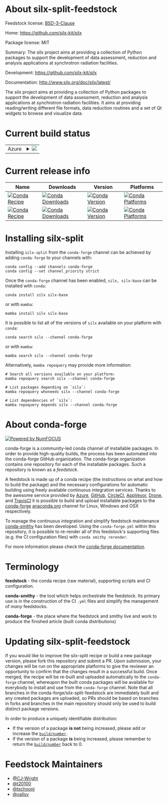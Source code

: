 About silx-split-feedstock
==========================

Feedstock license: [BSD-3-Clause](https://github.com/conda-forge/silx-feedstock/blob/main/LICENSE.txt)

Home: https://github.com/silx-kit/silx

Package license: MIT

Summary: The silx project aims at providing a collection of Python packages to support the development of data assessment, reduction and analysis applications at synchrotron radiation facilities.

Development: https://github.com/silx-kit/silx

Documentation: http://www.silx.org/doc/silx/latest/

The silx project aims at providing a collection of Python packages to
support the development of data assessment, reduction and analysis
applications at synchrotron radiation facilities. It aims at providing
reading/writing different file formats, data reduction routines and a set
of Qt widgets to browse and visualize data.


Current build status
====================


<table>
    
  <tr>
    <td>Azure</td>
    <td>
      <details>
        <summary>
          <a href="https://dev.azure.com/conda-forge/feedstock-builds/_build/latest?definitionId=1910&branchName=main">
            <img src="https://dev.azure.com/conda-forge/feedstock-builds/_apis/build/status/silx-feedstock?branchName=main">
          </a>
        </summary>
        <table>
          <thead><tr><th>Variant</th><th>Status</th></tr></thead>
          <tbody><tr>
              <td>linux_64_numpy1.22python3.10.____cpython</td>
              <td>
                <a href="https://dev.azure.com/conda-forge/feedstock-builds/_build/latest?definitionId=1910&branchName=main">
                  <img src="https://dev.azure.com/conda-forge/feedstock-builds/_apis/build/status/silx-feedstock?branchName=main&jobName=linux&configuration=linux%20linux_64_numpy1.22python3.10.____cpython" alt="variant">
                </a>
              </td>
            </tr><tr>
              <td>linux_64_numpy1.22python3.8.____cpython</td>
              <td>
                <a href="https://dev.azure.com/conda-forge/feedstock-builds/_build/latest?definitionId=1910&branchName=main">
                  <img src="https://dev.azure.com/conda-forge/feedstock-builds/_apis/build/status/silx-feedstock?branchName=main&jobName=linux&configuration=linux%20linux_64_numpy1.22python3.8.____cpython" alt="variant">
                </a>
              </td>
            </tr><tr>
              <td>linux_64_numpy1.22python3.9.____cpython</td>
              <td>
                <a href="https://dev.azure.com/conda-forge/feedstock-builds/_build/latest?definitionId=1910&branchName=main">
                  <img src="https://dev.azure.com/conda-forge/feedstock-builds/_apis/build/status/silx-feedstock?branchName=main&jobName=linux&configuration=linux%20linux_64_numpy1.22python3.9.____cpython" alt="variant">
                </a>
              </td>
            </tr><tr>
              <td>linux_64_numpy1.23python3.11.____cpython</td>
              <td>
                <a href="https://dev.azure.com/conda-forge/feedstock-builds/_build/latest?definitionId=1910&branchName=main">
                  <img src="https://dev.azure.com/conda-forge/feedstock-builds/_apis/build/status/silx-feedstock?branchName=main&jobName=linux&configuration=linux%20linux_64_numpy1.23python3.11.____cpython" alt="variant">
                </a>
              </td>
            </tr><tr>
              <td>linux_64_numpy1.26python3.12.____cpython</td>
              <td>
                <a href="https://dev.azure.com/conda-forge/feedstock-builds/_build/latest?definitionId=1910&branchName=main">
                  <img src="https://dev.azure.com/conda-forge/feedstock-builds/_apis/build/status/silx-feedstock?branchName=main&jobName=linux&configuration=linux%20linux_64_numpy1.26python3.12.____cpython" alt="variant">
                </a>
              </td>
            </tr><tr>
              <td>linux_aarch64_numpy1.22python3.10.____cpython</td>
              <td>
                <a href="https://dev.azure.com/conda-forge/feedstock-builds/_build/latest?definitionId=1910&branchName=main">
                  <img src="https://dev.azure.com/conda-forge/feedstock-builds/_apis/build/status/silx-feedstock?branchName=main&jobName=linux&configuration=linux%20linux_aarch64_numpy1.22python3.10.____cpython" alt="variant">
                </a>
              </td>
            </tr><tr>
              <td>linux_aarch64_numpy1.22python3.8.____cpython</td>
              <td>
                <a href="https://dev.azure.com/conda-forge/feedstock-builds/_build/latest?definitionId=1910&branchName=main">
                  <img src="https://dev.azure.com/conda-forge/feedstock-builds/_apis/build/status/silx-feedstock?branchName=main&jobName=linux&configuration=linux%20linux_aarch64_numpy1.22python3.8.____cpython" alt="variant">
                </a>
              </td>
            </tr><tr>
              <td>linux_aarch64_numpy1.22python3.9.____cpython</td>
              <td>
                <a href="https://dev.azure.com/conda-forge/feedstock-builds/_build/latest?definitionId=1910&branchName=main">
                  <img src="https://dev.azure.com/conda-forge/feedstock-builds/_apis/build/status/silx-feedstock?branchName=main&jobName=linux&configuration=linux%20linux_aarch64_numpy1.22python3.9.____cpython" alt="variant">
                </a>
              </td>
            </tr><tr>
              <td>linux_aarch64_numpy1.23python3.11.____cpython</td>
              <td>
                <a href="https://dev.azure.com/conda-forge/feedstock-builds/_build/latest?definitionId=1910&branchName=main">
                  <img src="https://dev.azure.com/conda-forge/feedstock-builds/_apis/build/status/silx-feedstock?branchName=main&jobName=linux&configuration=linux%20linux_aarch64_numpy1.23python3.11.____cpython" alt="variant">
                </a>
              </td>
            </tr><tr>
              <td>linux_aarch64_numpy1.26python3.12.____cpython</td>
              <td>
                <a href="https://dev.azure.com/conda-forge/feedstock-builds/_build/latest?definitionId=1910&branchName=main">
                  <img src="https://dev.azure.com/conda-forge/feedstock-builds/_apis/build/status/silx-feedstock?branchName=main&jobName=linux&configuration=linux%20linux_aarch64_numpy1.26python3.12.____cpython" alt="variant">
                </a>
              </td>
            </tr><tr>
              <td>linux_ppc64le_numpy1.22python3.10.____cpython</td>
              <td>
                <a href="https://dev.azure.com/conda-forge/feedstock-builds/_build/latest?definitionId=1910&branchName=main">
                  <img src="https://dev.azure.com/conda-forge/feedstock-builds/_apis/build/status/silx-feedstock?branchName=main&jobName=linux&configuration=linux%20linux_ppc64le_numpy1.22python3.10.____cpython" alt="variant">
                </a>
              </td>
            </tr><tr>
              <td>linux_ppc64le_numpy1.22python3.8.____cpython</td>
              <td>
                <a href="https://dev.azure.com/conda-forge/feedstock-builds/_build/latest?definitionId=1910&branchName=main">
                  <img src="https://dev.azure.com/conda-forge/feedstock-builds/_apis/build/status/silx-feedstock?branchName=main&jobName=linux&configuration=linux%20linux_ppc64le_numpy1.22python3.8.____cpython" alt="variant">
                </a>
              </td>
            </tr><tr>
              <td>linux_ppc64le_numpy1.22python3.9.____cpython</td>
              <td>
                <a href="https://dev.azure.com/conda-forge/feedstock-builds/_build/latest?definitionId=1910&branchName=main">
                  <img src="https://dev.azure.com/conda-forge/feedstock-builds/_apis/build/status/silx-feedstock?branchName=main&jobName=linux&configuration=linux%20linux_ppc64le_numpy1.22python3.9.____cpython" alt="variant">
                </a>
              </td>
            </tr><tr>
              <td>linux_ppc64le_numpy1.23python3.11.____cpython</td>
              <td>
                <a href="https://dev.azure.com/conda-forge/feedstock-builds/_build/latest?definitionId=1910&branchName=main">
                  <img src="https://dev.azure.com/conda-forge/feedstock-builds/_apis/build/status/silx-feedstock?branchName=main&jobName=linux&configuration=linux%20linux_ppc64le_numpy1.23python3.11.____cpython" alt="variant">
                </a>
              </td>
            </tr><tr>
              <td>linux_ppc64le_numpy1.26python3.12.____cpython</td>
              <td>
                <a href="https://dev.azure.com/conda-forge/feedstock-builds/_build/latest?definitionId=1910&branchName=main">
                  <img src="https://dev.azure.com/conda-forge/feedstock-builds/_apis/build/status/silx-feedstock?branchName=main&jobName=linux&configuration=linux%20linux_ppc64le_numpy1.26python3.12.____cpython" alt="variant">
                </a>
              </td>
            </tr><tr>
              <td>osx_64_numpy1.22python3.10.____cpython</td>
              <td>
                <a href="https://dev.azure.com/conda-forge/feedstock-builds/_build/latest?definitionId=1910&branchName=main">
                  <img src="https://dev.azure.com/conda-forge/feedstock-builds/_apis/build/status/silx-feedstock?branchName=main&jobName=osx&configuration=osx%20osx_64_numpy1.22python3.10.____cpython" alt="variant">
                </a>
              </td>
            </tr><tr>
              <td>osx_64_numpy1.22python3.8.____cpython</td>
              <td>
                <a href="https://dev.azure.com/conda-forge/feedstock-builds/_build/latest?definitionId=1910&branchName=main">
                  <img src="https://dev.azure.com/conda-forge/feedstock-builds/_apis/build/status/silx-feedstock?branchName=main&jobName=osx&configuration=osx%20osx_64_numpy1.22python3.8.____cpython" alt="variant">
                </a>
              </td>
            </tr><tr>
              <td>osx_64_numpy1.22python3.9.____cpython</td>
              <td>
                <a href="https://dev.azure.com/conda-forge/feedstock-builds/_build/latest?definitionId=1910&branchName=main">
                  <img src="https://dev.azure.com/conda-forge/feedstock-builds/_apis/build/status/silx-feedstock?branchName=main&jobName=osx&configuration=osx%20osx_64_numpy1.22python3.9.____cpython" alt="variant">
                </a>
              </td>
            </tr><tr>
              <td>osx_64_numpy1.23python3.11.____cpython</td>
              <td>
                <a href="https://dev.azure.com/conda-forge/feedstock-builds/_build/latest?definitionId=1910&branchName=main">
                  <img src="https://dev.azure.com/conda-forge/feedstock-builds/_apis/build/status/silx-feedstock?branchName=main&jobName=osx&configuration=osx%20osx_64_numpy1.23python3.11.____cpython" alt="variant">
                </a>
              </td>
            </tr><tr>
              <td>osx_64_numpy1.26python3.12.____cpython</td>
              <td>
                <a href="https://dev.azure.com/conda-forge/feedstock-builds/_build/latest?definitionId=1910&branchName=main">
                  <img src="https://dev.azure.com/conda-forge/feedstock-builds/_apis/build/status/silx-feedstock?branchName=main&jobName=osx&configuration=osx%20osx_64_numpy1.26python3.12.____cpython" alt="variant">
                </a>
              </td>
            </tr><tr>
              <td>osx_arm64_numpy1.22python3.10.____cpython</td>
              <td>
                <a href="https://dev.azure.com/conda-forge/feedstock-builds/_build/latest?definitionId=1910&branchName=main">
                  <img src="https://dev.azure.com/conda-forge/feedstock-builds/_apis/build/status/silx-feedstock?branchName=main&jobName=osx&configuration=osx%20osx_arm64_numpy1.22python3.10.____cpython" alt="variant">
                </a>
              </td>
            </tr><tr>
              <td>osx_arm64_numpy1.22python3.8.____cpython</td>
              <td>
                <a href="https://dev.azure.com/conda-forge/feedstock-builds/_build/latest?definitionId=1910&branchName=main">
                  <img src="https://dev.azure.com/conda-forge/feedstock-builds/_apis/build/status/silx-feedstock?branchName=main&jobName=osx&configuration=osx%20osx_arm64_numpy1.22python3.8.____cpython" alt="variant">
                </a>
              </td>
            </tr><tr>
              <td>osx_arm64_numpy1.22python3.9.____cpython</td>
              <td>
                <a href="https://dev.azure.com/conda-forge/feedstock-builds/_build/latest?definitionId=1910&branchName=main">
                  <img src="https://dev.azure.com/conda-forge/feedstock-builds/_apis/build/status/silx-feedstock?branchName=main&jobName=osx&configuration=osx%20osx_arm64_numpy1.22python3.9.____cpython" alt="variant">
                </a>
              </td>
            </tr><tr>
              <td>osx_arm64_numpy1.23python3.11.____cpython</td>
              <td>
                <a href="https://dev.azure.com/conda-forge/feedstock-builds/_build/latest?definitionId=1910&branchName=main">
                  <img src="https://dev.azure.com/conda-forge/feedstock-builds/_apis/build/status/silx-feedstock?branchName=main&jobName=osx&configuration=osx%20osx_arm64_numpy1.23python3.11.____cpython" alt="variant">
                </a>
              </td>
            </tr><tr>
              <td>osx_arm64_numpy1.26python3.12.____cpython</td>
              <td>
                <a href="https://dev.azure.com/conda-forge/feedstock-builds/_build/latest?definitionId=1910&branchName=main">
                  <img src="https://dev.azure.com/conda-forge/feedstock-builds/_apis/build/status/silx-feedstock?branchName=main&jobName=osx&configuration=osx%20osx_arm64_numpy1.26python3.12.____cpython" alt="variant">
                </a>
              </td>
            </tr><tr>
              <td>win_64_numpy1.22python3.10.____cpython</td>
              <td>
                <a href="https://dev.azure.com/conda-forge/feedstock-builds/_build/latest?definitionId=1910&branchName=main">
                  <img src="https://dev.azure.com/conda-forge/feedstock-builds/_apis/build/status/silx-feedstock?branchName=main&jobName=win&configuration=win%20win_64_numpy1.22python3.10.____cpython" alt="variant">
                </a>
              </td>
            </tr><tr>
              <td>win_64_numpy1.22python3.8.____cpython</td>
              <td>
                <a href="https://dev.azure.com/conda-forge/feedstock-builds/_build/latest?definitionId=1910&branchName=main">
                  <img src="https://dev.azure.com/conda-forge/feedstock-builds/_apis/build/status/silx-feedstock?branchName=main&jobName=win&configuration=win%20win_64_numpy1.22python3.8.____cpython" alt="variant">
                </a>
              </td>
            </tr><tr>
              <td>win_64_numpy1.22python3.9.____cpython</td>
              <td>
                <a href="https://dev.azure.com/conda-forge/feedstock-builds/_build/latest?definitionId=1910&branchName=main">
                  <img src="https://dev.azure.com/conda-forge/feedstock-builds/_apis/build/status/silx-feedstock?branchName=main&jobName=win&configuration=win%20win_64_numpy1.22python3.9.____cpython" alt="variant">
                </a>
              </td>
            </tr><tr>
              <td>win_64_numpy1.23python3.11.____cpython</td>
              <td>
                <a href="https://dev.azure.com/conda-forge/feedstock-builds/_build/latest?definitionId=1910&branchName=main">
                  <img src="https://dev.azure.com/conda-forge/feedstock-builds/_apis/build/status/silx-feedstock?branchName=main&jobName=win&configuration=win%20win_64_numpy1.23python3.11.____cpython" alt="variant">
                </a>
              </td>
            </tr><tr>
              <td>win_64_numpy1.26python3.12.____cpython</td>
              <td>
                <a href="https://dev.azure.com/conda-forge/feedstock-builds/_build/latest?definitionId=1910&branchName=main">
                  <img src="https://dev.azure.com/conda-forge/feedstock-builds/_apis/build/status/silx-feedstock?branchName=main&jobName=win&configuration=win%20win_64_numpy1.26python3.12.____cpython" alt="variant">
                </a>
              </td>
            </tr>
          </tbody>
        </table>
      </details>
    </td>
  </tr>
</table>

Current release info
====================

| Name | Downloads | Version | Platforms |
| --- | --- | --- | --- |
| [![Conda Recipe](https://img.shields.io/badge/recipe-silx-green.svg)](https://anaconda.org/conda-forge/silx) | [![Conda Downloads](https://img.shields.io/conda/dn/conda-forge/silx.svg)](https://anaconda.org/conda-forge/silx) | [![Conda Version](https://img.shields.io/conda/vn/conda-forge/silx.svg)](https://anaconda.org/conda-forge/silx) | [![Conda Platforms](https://img.shields.io/conda/pn/conda-forge/silx.svg)](https://anaconda.org/conda-forge/silx) |
| [![Conda Recipe](https://img.shields.io/badge/recipe-silx--base-green.svg)](https://anaconda.org/conda-forge/silx-base) | [![Conda Downloads](https://img.shields.io/conda/dn/conda-forge/silx-base.svg)](https://anaconda.org/conda-forge/silx-base) | [![Conda Version](https://img.shields.io/conda/vn/conda-forge/silx-base.svg)](https://anaconda.org/conda-forge/silx-base) | [![Conda Platforms](https://img.shields.io/conda/pn/conda-forge/silx-base.svg)](https://anaconda.org/conda-forge/silx-base) |

Installing silx-split
=====================

Installing `silx-split` from the `conda-forge` channel can be achieved by adding `conda-forge` to your channels with:

```
conda config --add channels conda-forge
conda config --set channel_priority strict
```

Once the `conda-forge` channel has been enabled, `silx, silx-base` can be installed with `conda`:

```
conda install silx silx-base
```

or with `mamba`:

```
mamba install silx silx-base
```

It is possible to list all of the versions of `silx` available on your platform with `conda`:

```
conda search silx --channel conda-forge
```

or with `mamba`:

```
mamba search silx --channel conda-forge
```

Alternatively, `mamba repoquery` may provide more information:

```
# Search all versions available on your platform:
mamba repoquery search silx --channel conda-forge

# List packages depending on `silx`:
mamba repoquery whoneeds silx --channel conda-forge

# List dependencies of `silx`:
mamba repoquery depends silx --channel conda-forge
```


About conda-forge
=================

[![Powered by
NumFOCUS](https://img.shields.io/badge/powered%20by-NumFOCUS-orange.svg?style=flat&colorA=E1523D&colorB=007D8A)](https://numfocus.org)

conda-forge is a community-led conda channel of installable packages.
In order to provide high-quality builds, the process has been automated into the
conda-forge GitHub organization. The conda-forge organization contains one repository
for each of the installable packages. Such a repository is known as a *feedstock*.

A feedstock is made up of a conda recipe (the instructions on what and how to build
the package) and the necessary configurations for automatic building using freely
available continuous integration services. Thanks to the awesome service provided by
[Azure](https://azure.microsoft.com/en-us/services/devops/), [GitHub](https://github.com/),
[CircleCI](https://circleci.com/), [AppVeyor](https://www.appveyor.com/),
[Drone](https://cloud.drone.io/welcome), and [TravisCI](https://travis-ci.com/)
it is possible to build and upload installable packages to the
[conda-forge](https://anaconda.org/conda-forge) [anaconda.org](https://anaconda.org/)
channel for Linux, Windows and OSX respectively.

To manage the continuous integration and simplify feedstock maintenance
[conda-smithy](https://github.com/conda-forge/conda-smithy) has been developed.
Using the ``conda-forge.yml`` within this repository, it is possible to re-render all of
this feedstock's supporting files (e.g. the CI configuration files) with ``conda smithy rerender``.

For more information please check the [conda-forge documentation](https://conda-forge.org/docs/).

Terminology
===========

**feedstock** - the conda recipe (raw material), supporting scripts and CI configuration.

**conda-smithy** - the tool which helps orchestrate the feedstock.
                   Its primary use is in the construction of the CI ``.yml`` files
                   and simplify the management of *many* feedstocks.

**conda-forge** - the place where the feedstock and smithy live and work to
                  produce the finished article (built conda distributions)


Updating silx-split-feedstock
=============================

If you would like to improve the silx-split recipe or build a new
package version, please fork this repository and submit a PR. Upon submission,
your changes will be run on the appropriate platforms to give the reviewer an
opportunity to confirm that the changes result in a successful build. Once
merged, the recipe will be re-built and uploaded automatically to the
`conda-forge` channel, whereupon the built conda packages will be available for
everybody to install and use from the `conda-forge` channel.
Note that all branches in the conda-forge/silx-split-feedstock are
immediately built and any created packages are uploaded, so PRs should be based
on branches in forks and branches in the main repository should only be used to
build distinct package versions.

In order to produce a uniquely identifiable distribution:
 * If the version of a package **is not** being increased, please add or increase
   the [``build/number``](https://docs.conda.io/projects/conda-build/en/latest/resources/define-metadata.html#build-number-and-string).
 * If the version of a package **is** being increased, please remember to return
   the [``build/number``](https://docs.conda.io/projects/conda-build/en/latest/resources/define-metadata.html#build-number-and-string)
   back to 0.

Feedstock Maintainers
=====================

* [@CJ-Wright](https://github.com/CJ-Wright/)
* [@t20100](https://github.com/t20100/)
* [@tschoonj](https://github.com/tschoonj/)
* [@vallsv](https://github.com/vallsv/)

